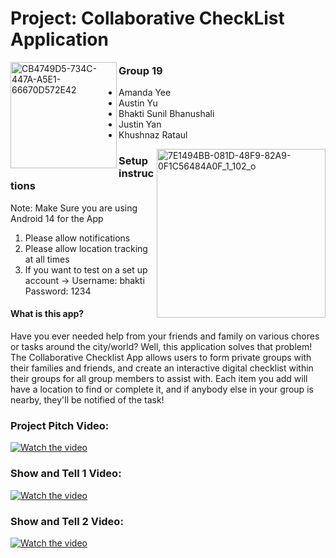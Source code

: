 # Project: Collaborative CheckList Application
<img align = "left" src ="https://github.com/CMPT-361-Group-19/CheckList/assets/113317290/fa74a35c-c081-4682-a70a-7bb19678ea2f" alt = "CB4749D5-734C-447A-A5E1-66670D572E42" width = "170"/>

### Group 19

- Amanda Yee       
- Austin Yu
- Bhakti Sunil Bhanushali
- Justin Yan
- Khushnaz Rataul

<img align= "right" src ="https://github.com/CMPT-361-Group-19/CheckList/assets/113317290/2798b259-51ff-419d-982d-492e0c3095a1" alt = "7E1494BB-081D-48F9-82A9-0F1C56484A0F_1_102_o" width = "270">

### Setup instructions
Note: Make Sure you are using Android 14 for the App
1. Please allow notifications
2. Please allow location tracking at all times
3. If you want to test on a set up account -> Username: bhakti Password: 1234

#### What is this app?
Have you ever needed help from your friends and family on various chores or tasks around the city/world? Well, this application solves that problem! The Collaborative Checklist App allows users to form private groups with their families and friends, and create an interactive digital checklist within their groups for all group members to assist with. Each item you add will have a location to find or complete it, and if anybody else in your group is nearby, they'll be notified of the task! 

### Project Pitch Video:
[![Watch the video](https://img.youtube.com/vi/K_wwNdYyGa4/maxresdefault.jpg)](https://youtu.be/K_wwNdYyGa4)

### Show and Tell 1 Video:
[![Watch the video](https://img.youtube.com/vi/5oOe0lcdK7s/maxresdefault.jpg)](https://youtu.be/5oOe0lcdK7s)

### Show and Tell 2 Video:
[![Watch the video](https://img.youtube.com/vi/mjzSCcnNDN4/maxresdefault.jpg)](https://youtu.be/mjzSCcnNDN4)


